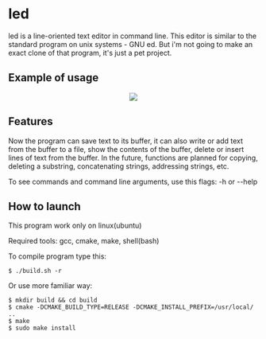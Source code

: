 # led
led is a line-oriented text editor in command line. This editor is similar to the standard program on unix systems - GNU ed. But i'm not going to make an exact clone of that program, it's just a pet project.

## Example of usage

<p align="center">
	<image src="/docs/led.gif">
</p>

## Features
Now the program can save text to its buffer, it can also write or add text from the buffer to a file, show the contents of the buffer, delete or insert lines of text from the buffer. In the future, functions are planned for copying, deleting a substring, concatenating strings, addressing strings, etc.

To see commands and command line arguments, use this flags: -h or --help

## How to launch
This program work only on linux(ubuntu)

Required tools: gcc, cmake, make, shell(bash)

To compile program type this:
```shell
$ ./build.sh -r
```
Or use more familiar way:
```shell
$ mkdir build && cd build
$ cmake -DCMAKE_BUILD_TYPE=RELEASE -DCMAKE_INSTALL_PREFIX=/usr/local/ ..
$ make
$ sudo make install
```
